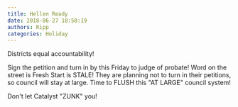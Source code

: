 ```yaml
---
title: Hellen Ready
date: 2018-06-27 18:58:19
authors: Ripp
categories: Holiday
---
```


 Districts equal accountability! 

Sign the petition and turn in by this Friday to judge of probate! Word on the street is Fresh Start is STALE!
They are planning not to turn in their petitions, so council will stay at large. 
Time to FLUSH this "AT LARGE" council system! 

Don't let Catalyst "ZUNK" you!